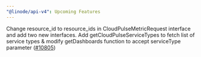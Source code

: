 ```yaml
---
"@linode/api-v4": Upcoming Features
---
```


Change resource_id to resource_ids in CloudPulseMetricRequest interface and add two new interfaces. Add getCloudPulseServiceTypes to fetch list of service types & modify getDashboards function to accept serviceType parameter ([#10805](https://github.com/linode/manager/pull/10805))
